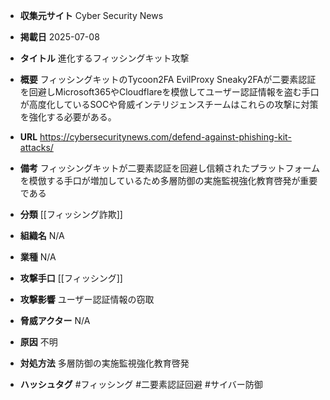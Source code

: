 - **収集元サイト**
Cyber Security News

- **掲載日**
2025-07-08

- **タイトル**
進化するフィッシングキット攻撃

- **概要**
フィッシングキットのTycoon2FA EvilProxy Sneaky2FAが二要素認証を回避しMicrosoft365やCloudflareを模倣してユーザー認証情報を盗む手口が高度化しているSOCや脅威インテリジェンスチームはこれらの攻撃に対策を強化する必要がある。

- **URL**
https://cybersecuritynews.com/defend-against-phishing-kit-attacks/

- **備考**
フィッシングキットが二要素認証を回避し信頼されたプラットフォームを模倣する手口が増加しているため多層防御の実施監視強化教育啓発が重要である

- **分類**
[[フィッシング詐欺]]

- **組織名**
N/A

- **業種**
N/A

- **攻撃手口**
[[フィッシング]]

- **攻撃影響**
ユーザー認証情報の窃取

- **脅威アクター**
N/A

- **原因**
不明

- **対処方法**
多層防御の実施監視強化教育啓発

- **ハッシュタグ**
#フィッシング #二要素認証回避 #サイバー防御
